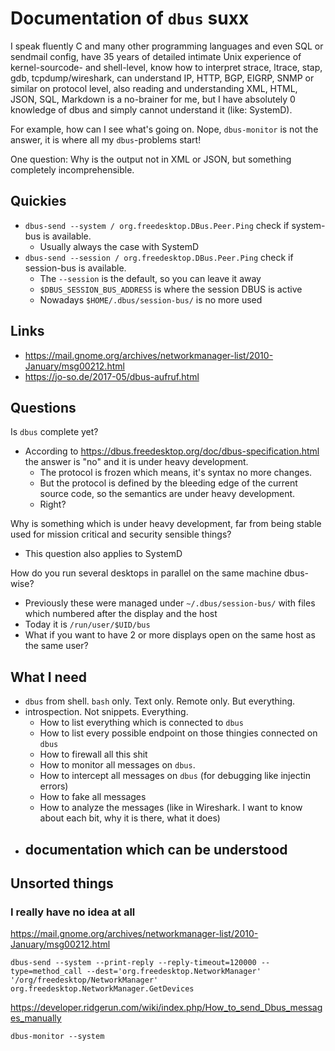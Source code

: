 # Documentation of `dbus` suxx

I speak fluently C and many other programming languages and even SQL or sendmail config,
have 35 years of detailed intimate Unix experience of kernel-sourcode- and shell-level,
know how to interpret strace, ltrace, stap, gdb, tcpdump/wireshark,
can understand IP, HTTP, BGP, EIGRP, SNMP or similar on protocol level,
also reading and understanding XML, HTML, JSON, SQL, Markdown is a no-brainer for me,
but I have absolutely 0 knowledge of dbus and simply cannot understand it
(like: SystemD).

For example, how can I see what's going on.  Nope, `dbus-monitor` is not the answer, it is where all my `dbus`-problems start!

One question:  Why is the output not in XML or JSON, but something completely incomprehensible.

## Quickies

- `dbus-send --system / org.freedesktop.DBus.Peer.Ping` check if system-bus is available.
  - Usually always the case with SystemD
- `dbus-send --session / org.freedesktop.DBus.Peer.Ping` check if session-bus is available.  
  - The `--session` is the default, so you can leave it away
  - `$DBUS_SESSION_BUS_ADDRESS` is where the session DBUS is active
  - Nowadays `$HOME/.dbus/session-bus/` is no more used

## Links

- https://mail.gnome.org/archives/networkmanager-list/2010-January/msg00212.html
- https://jo-so.de/2017-05/dbus-aufruf.html


## Questions

Is `dbus` complete yet?

- According to https://dbus.freedesktop.org/doc/dbus-specification.html the answer is "no" and it is under heavy development.
  - The protocol is frozen which means, it's syntax no more changes.
  - But the protocol is defined by the bleeding edge of the current source code, so the semantics are under heavy development.
  - Right?

Why is something which is under heavy development, far from being stable used for mission critical and security sensible things?

- This question also applies to SystemD

How do you run several desktops in parallel on the same machine dbus-wise?

- Previously these were managed under `~/.dbus/session-bus/` with files which numbered after the display and the host
- Today it is `/run/user/$UID/bus`
- What if you want to have 2 or more displays open on the same host as the same user?


## What I need

- `dbus` from shell.  `bash` only.  Text only.  Remote only.  But everything.
- introspection.  Not snippets.  Everything.
  - How to list everything which is connected to `dbus`
  - How to list every possible endpoint on those thingies connected on `dbus`
  - How to firewall all this shit
  - How to monitor all messages on `dbus`.
  - How to intercept all messages on `dbus` (for debugging like injectin errors)
  - How to fake all messages
  - How to analyze the messages (like in Wireshark.  I want to know about each bit, why it is there, what it does)
- documentation which can be understood
  - 
## Unsorted things

### I really have no idea at all

https://mail.gnome.org/archives/networkmanager-list/2010-January/msg00212.html

    dbus-send --system --print-reply --reply-timeout=120000 --type=method_call --dest='org.freedesktop.NetworkManager' '/org/freedesktop/NetworkManager' org.freedesktop.NetworkManager.GetDevices

https://developer.ridgerun.com/wiki/index.php/How_to_send_Dbus_messages_manually

    dbus-monitor --system 
